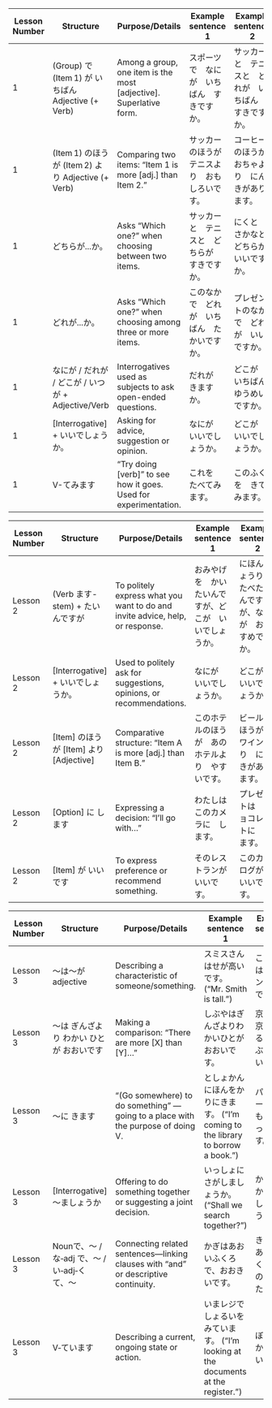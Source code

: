 Lesson Number	| Structure	| Purpose/Details	| Example sentence 1	| Example sentence 2| 
--- | --- | --- | --- |--- | 
1 |	(Group) で (Item 1) が いちばん Adjective (+ Verb)	| Among a group, one item is the most [adjective]. Superlative form.| 	スポーツ　で　なに　が　いちばん　すきですか。|	サッカーと　テニスと　どれが　いちばん　すきですか。| 
1	| (Item 1) のほうが (Item 2) より Adjective (+ Verb) | 	Comparing two items: “Item 1 is more [adj.] than Item 2.”	| サッカーのほうが　テニスより　おもしろいです。	| コーヒーのほうが　おちゃより　にんきがあります。| 
1	| どちらが...か。	| Asks “Which one?” when choosing between two items.	| サッカーと　テニスと　どちらが　すきですか。| 	にくと　さかなと　どちらが　いいですか。| 
1	| どれが...か。	| Asks “Which one?” when choosing among three or more items.	| このなかで　どれが　いちばん　たかいですか。| 	プレゼントのなかで　どれが　いいですか。| 
1	| なにが / だれが / どこが / いつが + Adjective/Verb	| Interrogatives used as subjects to ask open-ended questions.	| だれが　きますか。	| どこが　いちばん　ゆうめいですか。| 
1	|  [Interrogative] + いいでしょうか。 | 	Asking for advice, suggestion or opinion. | 	なにが　いいでしょうか。	| どこが　いいでしょうか。| 
1	| V-てみます	| “Try doing [verb]” to see how it goes. Used for experimentation.	| これを　たべてみます。	| このふくを　きてみます。| 



| Lesson Number | Structure                            | Purpose/Details                                                               | Example sentence 1          | Example sentence 2             |
| ------------- | ------------------------------------ | ----------------------------------------------------------------------------- | --------------------------- | ------------------------------ |
| Lesson 2      | (Verb ます-stem) + たいんですが              | To politely express what you want to do and invite advice, help, or response. | おみやげを　かいたいんですが、どこが　いいでしょうか。 | にほんりょうりを　たべたいんですが、なにが　おすすめですか。 |
| Lesson 2      | \[Interrogative] + いいでしょうか。          | Used to politely ask for suggestions, opinions, or recommendations.           | なにが　いいでしょうか。                | どこが　いいでしょうか。                   |
| Lesson 2      | \[Item] のほうが \[Item] より \[Adjective] | Comparative structure: “Item A is more \[adj.] than Item B.”                  | このホテルのほうが　あのホテルより　やすいです。    | ビールのほうが　ワインより　にんきがあります。        |
| Lesson 2      | \[Option] に します                      | Expressing a decision: “I’ll go with…”                                        | わたしは　このカメラに　します。            | プレゼントは　チョコレートに　します。            |
| Lesson 2      | \[Item] が いいです                       | To express preference or recommend something.                                 | そのレストランが　いいです。              | このカタログが　いいです。                  |






| Lesson Number | Structure                        | Purpose/Details                                                                    | Example sentence 1                                                 | Example sentence 2   |
| ------------- | -------------------------------- | ---------------------------------------------------------------------------------- | ------------------------------------------------------------------ | -------------------- |
| Lesson 3      | 〜は〜が adjective                   | Describing a characteristic of someone/something.                                  | スミスさんはせが高いです。 (“Mr. Smith is tall.”)                               | このくつはデザインがいいです。      |
| Lesson 3      | 〜は ぎんざより わかい ひとが おおいです           | Making a comparison: “There are more \[X] than \[Y]…”                              | しぶやはぎんざよりわかいひとがおおいです。                                              | 京都は東京よりふるいじんぶつが多いです。 |
| Lesson 3      | 〜に きます                           | “(Go somewhere) to do something” — going to a place with the purpose of doing V.   | としょかんにほんをかりにきます。 (“I’m coming to the library to borrow a book.”)   | パーティーにたべものをもってきます。   |
| Lesson 3      | \[Interrogative] 〜ましょうか          | Offering to do something together or suggesting a joint decision.                  | いっしょにさがしましょうか。 (“Shall we search together?”)                       | かえりにかいものしましょうか。      |
| Lesson 3      | Nounで、〜 / な‑adj で、〜 / い‑adj‑くて、〜 | Connecting related sentences—linking clauses with “and” or descriptive continuity. | かぎはあおいふくろで、おおきいです。                                                 | きのうはあたたかくて、たのしかったです。 |
| Lesson 3      | V‑ています                           | Describing a current, ongoing state or action.                                     | いまレジでしょるいをみています。 (“I’m looking at the documents at the register.”) | ぼうしをかぶっています。         |
